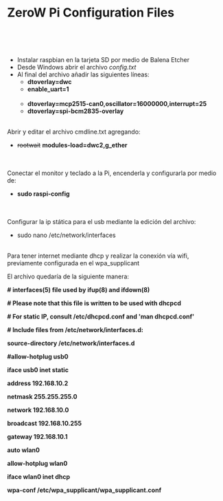 <h1> ZeroW Pi Configuration Files </h1>
<br></br>
<br><ul>
<li>Instalar raspbian en la tarjeta SD por medio de Balena Etcher
<li>Desde Windows abrir el archivo <i>config.txt</i>
<li>Al final del archivo añadir las siguientes líneas:
  <ul><li><b>dtoverlay=dwc
      <li>enable_uart=1</b>
      <br></br>
      <li><b>dtoverlay=mcp2515-can0,oscillator=16000000,interrupt=25
      <li>dtoverlay=spi-bcm2835-overlay</b>
  </ul>
</ul>
<br>Abrir y editar el archivo cmdline.txt agregando:
<ul>
  <li><s>rootwait</s> <b>modules-load=dwc2,g_ether</b>
</ul>
</br>
<br>Conectar el monitor y teclado a la Pi, encenderla y configurarla por medio de:
<ul>
  <li><b>sudo raspi-config</b>
</ul>
</br>
<br>Configurar la ip stática para el usb mediante la edición del archivo:</br>
<ul>
  <li>sudo nano /etc/network/interfaces
</ul>
<br>Para tener internet mediante dhcp y realizar la conexión vía wifi, previamente configurada en el wpa_supplicant</br>
<p>El archivo quedaría de la siguiente manera:
<br><p><strong>
<p># interfaces(5) file used by ifup(8) and ifdown(8)
<br>
<p># Please note that this file is written to be used with dhcpcd
<br>
<p># For static IP, consult /etc/dhcpcd.conf and 'man dhcpcd.conf'
<br>
<p># Include files from /etc/network/interfaces.d:
<br>
<p>source-directory /etc/network/interfaces.d
<br>
<p>#allow-hotplug usb0
<p>iface usb0 inet static
<p>address 192.168.10.2
<p>netmask 255.255.255.0
<p>network 192.168.10.0
<p>broadcast 192.168.10.255
<p>gateway 192.168.10.1
<br>
<p>auto wlan0
<p>allow-hotplug wlan0
<p>iface wlan0 inet dhcp
<p>   wpa-conf /etc/wpa_supplicant/wpa_supplicant.conf
</strong>
</br>
